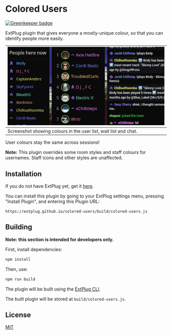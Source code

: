 Colored Users
=============

[![Greenkeeper badge](https://badges.greenkeeper.io/extplug/colored-users.svg)](https://greenkeeper.io/)

ExtPlug plugin that gives everyone a mostly-unique colour, so that you can
identify people more easily.

| ![Screenshot](./img/combo.png) |
|---|
| Screenshot showing colours in the user list, wait list and chat. |

User colours stay the same across sessions!

**Note:** This plugin overrides some room styles and staff colours for
usernames. Staff icons and other styles are unaffected.

## Installation

If you do not have ExtPlug yet, get it [here](https://extplug.github.io).

You can install this plugin by going to your ExtPlug settings menu, pressing
"Install Plugin", and entering this Plugin URL:

```
https://extplug.github.io/colored-users/build/colored-users.js
```

## Building

**Note: this section is intended for developers only.**

First, install dependencies:

```bash
npm install
```

Then, use:

```bash
npm run build
```

The plugin will be built using the [ExtPlug CLI](https://github.com/extplug/extplug-cli).

The built plugin will be stored at `build/colored-users.js`.

## License

[MIT](./LICENSE)
